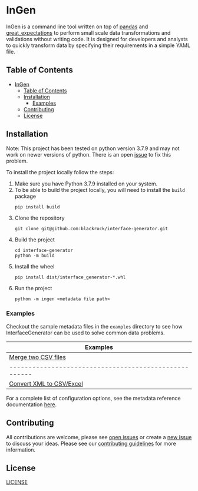 # InGen

InGen is a command line tool written on top of [pandas](https://pandas.pydata.org/) and 
[great_expectations](https://greatexpectations.io/) to perform small scale data transformations and validations 
without writing code. It is designed for developers and analysts to quickly transform data by specifying their 
requirements in a simple YAML file.

## Table of Contents

- [InGen](#ingen)
  - [Table of Contents](#table-of-contents)
  - [Installation](#installation)
    - [Examples](#examples)
  - [Contributing](#contributing)
  - [License](#license)

## Installation
Note: This project has been tested on python version 3.7.9 and may not work on newer versions of
python. There is an open [issue](https://github.com/blackrock/interface-generator/issues/28 ) to fix this problem.  

To install the project locally follow the steps:
1. Make sure you have Python 3.7.9 installed on your system.
2. To be able to build the project locally, you will need to install the `build` package
    ```
    pip install build
    ```
3. Clone the repository
    ```
    git clone git@github.com:blackrock/interface-generator.git 
    ```
4. Build the project
    ```
    cd interface-generator
    python -m build 
    ```
5. Install the wheel
    ```
    pip install dist/interface_generator-*.whl
    ```
6. Run the project
    ```
   python -m ingen <metadata file path>
    ```

### Examples
Checkout the sample metadata files in the `examples` directory to see how InterfaceGenerator can be used to solve
common data problems.

| Examples                                            |
|-----------------------------------------------------|
| [Merge two CSV files](./examples/merge_two_csvs.md) |
|-----------------------------------------------------|
| [Convert XML to CSV/Excel](./examples/xml_to_csv.md)|

For a complete list of configuration options, see the metadata reference documentation [here](./docs/config_reference.md).

## Contributing

All contributions are welcome, please see [open issues](https://github.com/blackrock/interface-generator/issues) or 
create a [new issue](https://github.com/blackrock/interface-generator/issues/new/choose) to discuss your ideas. Please see our 
[contributing guidelines](https://github.com/blackrock/interface-generator/blob/main/CONTRIBUTING.md) for more information.

## License
[LICENSE](https://github.com/blackrock/interface-generator/blob/main/LICENSE)

